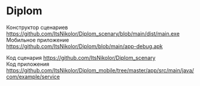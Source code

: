 # Diplom

Конструктор сценариев https://github.com/ItsNikolor/Diplom_scenary/blob/main/dist/main.exe <br>
Мобильное приложение https://github.com/ItsNikolor/Diplom/blob/main/app-debug.apk <br>

Код сценария https://github.com/ItsNikolor/Diplom_scenary <br>
Код приложения https://github.com/ItsNikolor/Diplom_mobile/tree/master/app/src/main/java/com/example/service
